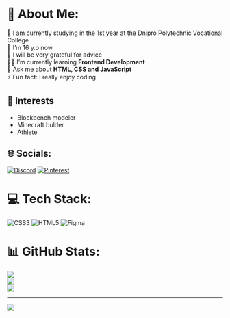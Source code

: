 # 💫 About Me:
🏦 I am currently studying in the 1st year at the Dnipro Polytechnic Vocational College<br>🌱 I’m 16 y.o now<br>🤝 I will be very grateful for advice<br>🧗‍♀️ I’m currently learning **Frontend Development**<br>💬 Ask me about **HTML, CSS and JavaScript**<br>⚡ Fun fact: I really enjoy coding

## 🎨 Interests

- Blockbench modeler
- Minecraft bulder
- Athlete


## 🌐 Socials:
[![Discord](https://img.shields.io/badge/Discord-%237289DA.svg?logo=discord&logoColor=white)](https://discord.gg/AchekcSs_) [![Pinterest](https://img.shields.io/badge/Pinterest-%23E60023.svg?logo=Pinterest&logoColor=white)](https://pinterest.com/AchekcSs_) 

# 💻 Tech Stack:
![CSS3](https://img.shields.io/badge/css3-%231572B6.svg?style=for-the-badge&logo=css3&logoColor=white) ![HTML5](https://img.shields.io/badge/html5-%23E34F26.svg?style=for-the-badge&logo=html5&logoColor=white) ![Figma](https://img.shields.io/badge/figma-%23F24E1E.svg?style=for-the-badge&logo=figma&logoColor=white)
# 📊 GitHub Stats:
![](https://github-readme-stats.vercel.app/api?username=Anton&theme=dark&hide_border=false&include_all_commits=false&count_private=false)<br/>
![](https://github-readme-streak-stats.herokuapp.com/?user=Anton&theme=dark&hide_border=false)<br/>
![](https://github-readme-stats.vercel.app/api/top-langs/?username=Anton&theme=dark&hide_border=false&include_all_commits=false&count_private=false&layout=compact)

---
[![](https://visitcount.itsvg.in/api?id=Anton&icon=0&color=0)](https://visitcount.itsvg.in)

<!-- Proudly created with GPRM ( https://gprm.itsvg.in ) -->
